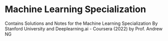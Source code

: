 # Machine Learning Specialization
Contains Solutions and Notes for the Machine Learning Specialization By Stanford University and Deeplearning.ai - Coursera (2022) by Prof. Andrew NG
